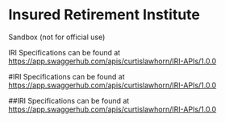 # Insured Retirement Institute
Sandbox (not for official use)

IRI Specifications can be found at https://app.swaggerhub.com/apis/curtislawhorn/IRI-APIs/1.0.0

#IRI Specifications can be found at https://app.swaggerhub.com/apis/curtislawhorn/IRI-APIs/1.0.0

##IRI Specifications can be found at https://app.swaggerhub.com/apis/curtislawhorn/IRI-APIs/1.0.0
